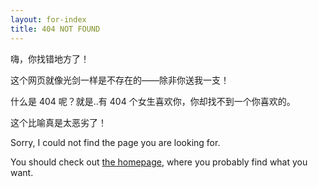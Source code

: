 ```yaml
---
layout: for-index
title: 404 NOT FOUND
---
```


嗨，你找错地方了！

这个网页就像光剑一样是不存在的——除非你送我一支！

什么是 404 呢？就是..有 404 个女生喜欢你，你却找不到一个你喜欢的。

这个比喻真是太恶劣了！

Sorry, I could not find the page you are looking for.

You should check out [the homepage](http://www.guoj.org/), where you probably find what you want.
